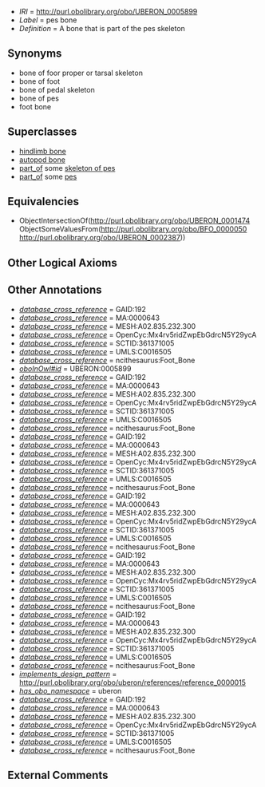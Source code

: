  * *IRI* = http://purl.obolibrary.org/obo/UBERON_0005899
 * *Label* = pes bone
 * *Definition* = A bone that is part of the pes skeleton

## Synonyms

 * bone of foor proper or tarsal skeleton
 * bone of foot
 * bone of pedal skeleton
 * bone of pes
 * foot bone

## Superclasses

 * [hindlimb bone](../../UBERON/64/UBERON_0003464.md)
 * [autopod bone](../../UBERON/50/UBERON_0011250.md)
 * [part_of](../../BFO/50/BFO_0000050.md) some [skeleton of pes](../../UBERON/45/UBERON_0001445.md)
 * [part_of](../../BFO/50/BFO_0000050.md) some [pes](../../UBERON/87/UBERON_0002387.md)

## Equivalencies

 * ObjectIntersectionOf(<http://purl.obolibrary.org/obo/UBERON_0001474> ObjectSomeValuesFrom(<http://purl.obolibrary.org/obo/BFO_0000050> <http://purl.obolibrary.org/obo/UBERON_0002387>))

## Other Logical Axioms


## Other Annotations

 * *[database_cross_reference](../../ef/oboInOwl#hasDbXref.md)* = GAID:192
 * *[database_cross_reference](../../ef/oboInOwl#hasDbXref.md)* = MA:0000643
 * *[database_cross_reference](../../ef/oboInOwl#hasDbXref.md)* = MESH:A02.835.232.300
 * *[database_cross_reference](../../ef/oboInOwl#hasDbXref.md)* = OpenCyc:Mx4rv5ridZwpEbGdrcN5Y29ycA
 * *[database_cross_reference](../../ef/oboInOwl#hasDbXref.md)* = SCTID:361371005
 * *[database_cross_reference](../../ef/oboInOwl#hasDbXref.md)* = UMLS:C0016505
 * *[database_cross_reference](../../ef/oboInOwl#hasDbXref.md)* = ncithesaurus:Foot_Bone
 * *[oboInOwl#id](../../id/oboInOwl#id.md)* = UBERON:0005899
 * *[database_cross_reference](../../ef/oboInOwl#hasDbXref.md)* = GAID:192
 * *[database_cross_reference](../../ef/oboInOwl#hasDbXref.md)* = MA:0000643
 * *[database_cross_reference](../../ef/oboInOwl#hasDbXref.md)* = MESH:A02.835.232.300
 * *[database_cross_reference](../../ef/oboInOwl#hasDbXref.md)* = OpenCyc:Mx4rv5ridZwpEbGdrcN5Y29ycA
 * *[database_cross_reference](../../ef/oboInOwl#hasDbXref.md)* = SCTID:361371005
 * *[database_cross_reference](../../ef/oboInOwl#hasDbXref.md)* = UMLS:C0016505
 * *[database_cross_reference](../../ef/oboInOwl#hasDbXref.md)* = ncithesaurus:Foot_Bone
 * *[database_cross_reference](../../ef/oboInOwl#hasDbXref.md)* = GAID:192
 * *[database_cross_reference](../../ef/oboInOwl#hasDbXref.md)* = MA:0000643
 * *[database_cross_reference](../../ef/oboInOwl#hasDbXref.md)* = MESH:A02.835.232.300
 * *[database_cross_reference](../../ef/oboInOwl#hasDbXref.md)* = OpenCyc:Mx4rv5ridZwpEbGdrcN5Y29ycA
 * *[database_cross_reference](../../ef/oboInOwl#hasDbXref.md)* = SCTID:361371005
 * *[database_cross_reference](../../ef/oboInOwl#hasDbXref.md)* = UMLS:C0016505
 * *[database_cross_reference](../../ef/oboInOwl#hasDbXref.md)* = ncithesaurus:Foot_Bone
 * *[database_cross_reference](../../ef/oboInOwl#hasDbXref.md)* = GAID:192
 * *[database_cross_reference](../../ef/oboInOwl#hasDbXref.md)* = MA:0000643
 * *[database_cross_reference](../../ef/oboInOwl#hasDbXref.md)* = MESH:A02.835.232.300
 * *[database_cross_reference](../../ef/oboInOwl#hasDbXref.md)* = OpenCyc:Mx4rv5ridZwpEbGdrcN5Y29ycA
 * *[database_cross_reference](../../ef/oboInOwl#hasDbXref.md)* = SCTID:361371005
 * *[database_cross_reference](../../ef/oboInOwl#hasDbXref.md)* = UMLS:C0016505
 * *[database_cross_reference](../../ef/oboInOwl#hasDbXref.md)* = ncithesaurus:Foot_Bone
 * *[database_cross_reference](../../ef/oboInOwl#hasDbXref.md)* = GAID:192
 * *[database_cross_reference](../../ef/oboInOwl#hasDbXref.md)* = MA:0000643
 * *[database_cross_reference](../../ef/oboInOwl#hasDbXref.md)* = MESH:A02.835.232.300
 * *[database_cross_reference](../../ef/oboInOwl#hasDbXref.md)* = OpenCyc:Mx4rv5ridZwpEbGdrcN5Y29ycA
 * *[database_cross_reference](../../ef/oboInOwl#hasDbXref.md)* = SCTID:361371005
 * *[database_cross_reference](../../ef/oboInOwl#hasDbXref.md)* = UMLS:C0016505
 * *[database_cross_reference](../../ef/oboInOwl#hasDbXref.md)* = ncithesaurus:Foot_Bone
 * *[database_cross_reference](../../ef/oboInOwl#hasDbXref.md)* = GAID:192
 * *[database_cross_reference](../../ef/oboInOwl#hasDbXref.md)* = MA:0000643
 * *[database_cross_reference](../../ef/oboInOwl#hasDbXref.md)* = MESH:A02.835.232.300
 * *[database_cross_reference](../../ef/oboInOwl#hasDbXref.md)* = OpenCyc:Mx4rv5ridZwpEbGdrcN5Y29ycA
 * *[database_cross_reference](../../ef/oboInOwl#hasDbXref.md)* = SCTID:361371005
 * *[database_cross_reference](../../ef/oboInOwl#hasDbXref.md)* = UMLS:C0016505
 * *[database_cross_reference](../../ef/oboInOwl#hasDbXref.md)* = ncithesaurus:Foot_Bone
 * *[implements_design_pattern](../../UBPROP/06/UBPROP_0000006.md)* = http://purl.obolibrary.org/obo/uberon/references/reference_0000015
 * *[has_obo_namespace](../../ce/oboInOwl#hasOBONamespace.md)* = uberon
 * *[database_cross_reference](../../ef/oboInOwl#hasDbXref.md)* = GAID:192
 * *[database_cross_reference](../../ef/oboInOwl#hasDbXref.md)* = MA:0000643
 * *[database_cross_reference](../../ef/oboInOwl#hasDbXref.md)* = MESH:A02.835.232.300
 * *[database_cross_reference](../../ef/oboInOwl#hasDbXref.md)* = OpenCyc:Mx4rv5ridZwpEbGdrcN5Y29ycA
 * *[database_cross_reference](../../ef/oboInOwl#hasDbXref.md)* = SCTID:361371005
 * *[database_cross_reference](../../ef/oboInOwl#hasDbXref.md)* = UMLS:C0016505
 * *[database_cross_reference](../../ef/oboInOwl#hasDbXref.md)* = ncithesaurus:Foot_Bone

## External Comments

